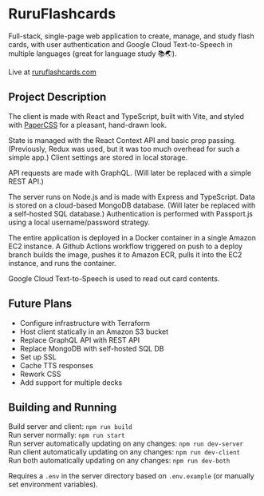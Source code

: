 # RuruFlashcards

Full-stack, single-page web application to create, manage, and study flash cards, with user authentication and Google Cloud Text-to-Speech in multiple languages (great for language study 📚🌏).

Live at [ruruflashcards.com](http://ruruflashcards.com/)

## Project Description

The client is made with React and TypeScript, built with Vite, and styled with [PaperCSS](https://www.getpapercss.com/) for a pleasant, hand-drawn look.

State is managed with the React Context API and basic prop passing. (Previously, Redux was used, but it was too much overhead for such a simple app.) Client settings are stored in local storage.

API requests are made with GraphQL. (Will later be replaced with a simple REST API.)

The server runs on Node.js and is made with Express and TypeScript. Data is stored on a cloud-based MongoDB database. (Will later be replaced with a self-hosted SQL database.) Authentication is performed with Passport.js using a local username/password strategy.

The entire application is deployed in a Docker container in a single Amazon EC2 instance. A Github Actions workflow triggered on push to a deploy branch builds the image, pushes it to Amazon ECR, pulls it into the EC2 instance, and runs the container.

Google Cloud Text-to-Speech is used to read out card contents.

## Future Plans

- Configure infrastructure with Terraform
- Host client statically in an Amazon S3 bucket
- Replace GraphQL API with REST API
- Replace MongoDB with self-hosted SQL DB
- Set up SSL
- Cache TTS responses
- Rework CSS
- Add support for multiple decks

## Building and Running

Build server and client: `npm run build`  
Run server normally: `npm run start`  
Run server automatically updating on any changes: `npm run dev-server`  
Run client automatically updating on any changes: `npm run dev-client`  
Run both automatically updating on any changes: `npm run dev-both`  

Requires a `.env` in the server directory based on `.env.example` (or manually set environment variables).
